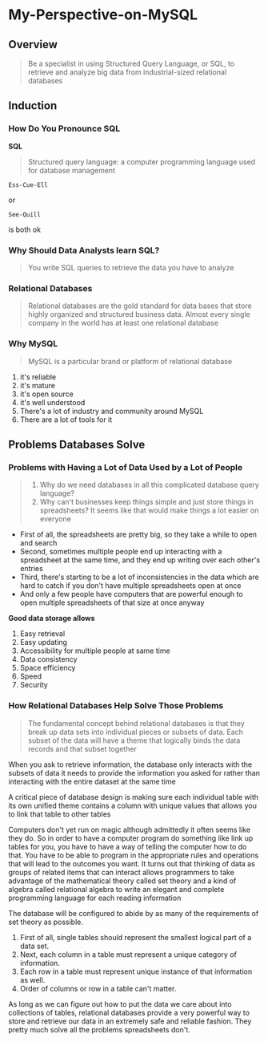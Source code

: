 # My-Perspective-on-MySQL



## Overview



> Be a specialist in using Structured Query Language, or SQL, to  retrieve and analyze big data from industrial-sized relational databases



## Induction

### How Do You Pronounce SQL



**SQL**

> Structured query language: a computer programming language used for database management



```
Ess-Cue-Ell
```

or

```
See-Quill
```



is both ok



### Why Should Data Analysts learn SQL?



> You write SQL queries to retrieve the data you have to analyze



### Relational Databases



> Relational databases are the gold standard for data bases that store highly organized and structured business data. Almost every single company in the world has at least one relational database



### Why MySQL



> MySQL is a particular brand or platform of relational database 



1. it's reliable
2. it's mature
3. it's open source
4. it's well understood
5. There's a lot of industry and community around MySQL
6.  There are a lot of tools for it



## Problems Databases Solve

### Problems with Having a Lot of Data Used by a Lot of People



> 1. Why do we need databases in all this complicated database query language?
> 2. Why can't businesses keep things simple and just store things in spreadsheets? It seems like that would make things a lot easier on everyone



* First of all, the spreadsheets are pretty big, so they take a while to open and search
* Second, sometimes multiple people end up interacting with a spreadsheet at the same time, and they end up writing over each other's entries
* Third, there's starting to be a lot of inconsistencies in the data which are hard to catch if you don't have multiple spreadsheets open at once
* And only a few people have computers that are powerful enough to open multiple spreadsheets of that size at once anyway



**Good data storage allows**

1. Easy retrieval
2. Easy updating
3. Accessibility for multiple people at same time
4. Data consistency
5. Space efficiency
6. Speed
7. Security



### How Relational Databases Help Solve Those Problems



> The fundamental concept behind relational databases is that they break up data sets into individual pieces or subsets of data. Each subset of the data will have a theme that logically binds the data records and that subset together

When you ask to retrieve information, the database only interacts with the subsets of data it needs to provide the information you asked for rather than interacting with the entire dataset at the same time



A critical piece of database design is making sure each individual table with its own unified theme contains a column with unique values that allows you to link that table to other tables



Computers don't yet run on magic although admittedly it often seems like they do. So in order to have a computer program do something like link up tables for you, you have to have a way of telling the computer how to do that. You have to be able to program in the appropriate rules and operations that will lead to the outcomes you want. It turns out that thinking of data as groups of related items that can interact allows programmers to take advantage of the mathematical theory called set theory and a kind of algebra called relational algebra to write an elegant and complete programming language for each reading information



The database will be configured to abide by as many of the requirements of set theory as possible.

1. First of all, single tables should represent the smallest logical part of a data set.
2. Next, each column in a table must represent a unique category of information.
3. Each row in a table must represent unique instance of that information as well.
4. Order of columns or row in a table can't matter.



As long as we can figure out how to put the data we care about into collections of tables, relational databases provide a very powerful way to store and retrieve our data in an extremely safe and reliable fashion. They pretty much solve all the problems spreadsheets don't.



